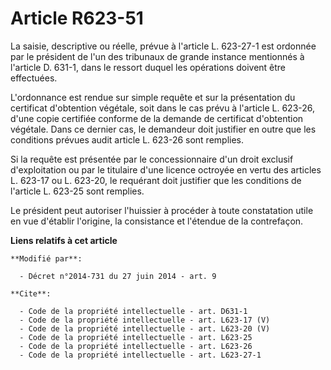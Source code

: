 # Article R623-51

La saisie, descriptive ou réelle, prévue à l'article L. 623-27-1 est ordonnée par le président de l'un des tribunaux de
grande instance mentionnés à l'article D. 631-1, dans le ressort duquel les opérations doivent être effectuées. 

L'ordonnance est rendue sur simple requête et sur la présentation du certificat d'obtention végétale, soit dans le cas prévu
à l'article L. 623-26, d'une copie certifiée conforme de la demande de certificat d'obtention végétale. Dans ce dernier cas,
le demandeur doit justifier en outre que les conditions prévues audit article L. 623-26 sont remplies. 

Si la requête est présentée par le concessionnaire d'un droit exclusif d'exploitation ou par le titulaire d'une licence
octroyée en vertu des articles L. 623-17 ou L. 623-20, le requérant doit justifier que les conditions de l'article L. 623-25
sont remplies. 

Le président peut autoriser l'huissier à procéder à toute constatation utile en vue d'établir l'origine, la consistance et
l'étendue de la contrefaçon.

**Liens relatifs à cet article**

	**Modifié par**:

	  - Décret n°2014-731 du 27 juin 2014 - art. 9

	**Cite**:

	  - Code de la propriété intellectuelle - art. D631-1
	  - Code de la propriété intellectuelle - art. L623-17 (V)
	  - Code de la propriété intellectuelle - art. L623-20 (V)
	  - Code de la propriété intellectuelle - art. L623-25
	  - Code de la propriété intellectuelle - art. L623-26
	  - Code de la propriété intellectuelle - art. L623-27-1
